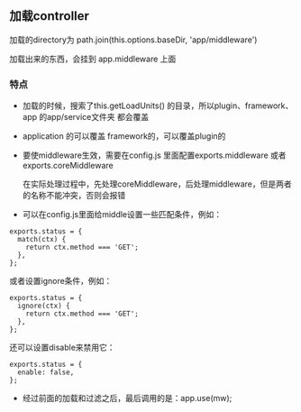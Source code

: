 ## 加载controller

加载的directory为 path.join(this.options.baseDir, 'app/middleware')

加载出来的东西，会挂到 app.middleware 上面


### 特点
- 加载的时候，搜索了this.getLoadUnits() 的目录，所以plugin、framework、app 的app/service文件夹 都会覆盖

- application 的可以覆盖 framework的，可以覆盖plugin的

- 要使middleware生效，需要在config.js 里面配置exports.middleware 或者 exports.coreMiddleware

  在实际处理过程中，先处理coreMiddleware，后处理middleware，但是两者的名称不能冲突，否则会报错
  
- 可以在config.js里面给middle设置一些匹配条件，例如：
```aidl
exports.status = {
  match(ctx) {
    return ctx.method === 'GET';
  },
};
```
  或者设置ignore条件，例如：
```aidl
exports.status = {
  ignore(ctx) {
    return ctx.method === 'GET';
  },
};
```
  还可以设置disable来禁用它：
```aidl
exports.status = {
  enable: false,
};
```

- 经过前面的加载和过滤之后，最后调用的是：app.use(mw);
